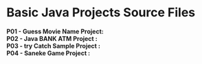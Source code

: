 # Basic Java Projects Source Files

<b>P01 - Guess Movie Name  Project: </b><br>
<b>P02 - Java BANK ATM Project :</b><br>
<b>P03 - try Catch Sample Project :</b><br>
<b>P04 - Saneke Game Project :</b>
